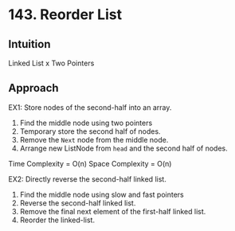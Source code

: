 # 143. Reorder List

## Intuition
Linked List x Two Pointers

## Approach

EX1: Store nodes of the second-half into an array.
1. Find the middle node using two pointers
2. Temporary store the second half of nodes.
3. Remove the `Next` node from the middle node.
4. Arrange new ListNode from `head` and the second half of nodes.

Time Complexity = O(n)
Space Complexity = O(n)

EX2: Directly reverse the second-half linked list.
1. Find the middle node using slow and fast pointers
2. Reverse the second-half linked list.
3. Remove the final next element of the first-half linked list.
4. Reorder the linked-list.